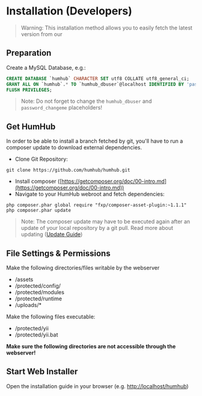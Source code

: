 Installation (Developers)
=========================

> Warning: This installation method allows you to easily fetch the latest version from our 

Preparation
-----------

Create a MySQL Database, e.g.:

```sql
CREATE DATABASE `humhub` CHARACTER SET utf8 COLLATE utf8_general_ci;
GRANT ALL ON `humhub`.* TO `humhub_dbuser`@localhost IDENTIFIED BY 'password_changeme';
FLUSH PRIVILEGES;
```

> Note: Do not forget to change the `humhub_dbuser` and `password_changeme` placeholders!


Get HumHub
----------

In order to be able to install a branch fetched by git, you'll have to run a composer update to download external dependencies.

 - Clone Git Repository:

```
git clone https://github.com/humhub/humhub.git
```

 - Install composer ([https://getcomposer.org/doc/00-intro.md](https://getcomposer.org/doc/00-intro.md))
 - Navigate to your HumHub webroot and fetch dependencies:

```
php composer.phar global require "fxp/composer-asset-plugin:~1.1.1"
php composer.phar update
```

> Note: The composer update may have to be executed again after an update of your local repository by a git pull. Read more about updating ([Update Guide](admin-updating.html#gitcomposer-based-installations))



File Settings & Permissions
---------------------------


Make the following directories/files writable by the webserver
- /assets
- /protected/config/
- /protected/modules
- /protected/runtime
- /uploads/*

Make the following files executable:
 - /protected/yii
 - /protected/yii.bat

**Make sure the following directories are not accessible through the webserver!**


Start Web Installer
---------------

Open the installation guide in your browser (e.g. [http://localhost/humhub](http://localhost/humhub))




